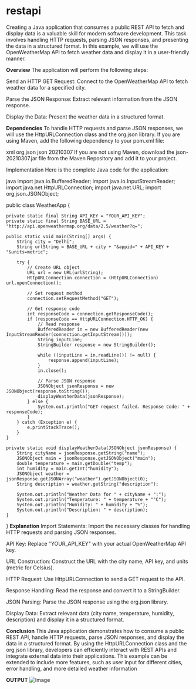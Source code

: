 # restapi
Creating a Java application that consumes a public REST API to fetch and display data is a valuable skill for modern software development. This task involves handling HTTP requests, parsing JSON responses, and presenting the data in a structured format. In this example, we will use the OpenWeatherMap API to fetch weather data and display it in a user-friendly manner.

**Overview**
The application will perform the following steps:

Send an HTTP GET Request: Connect to the OpenWeatherMap API to fetch weather data for a specified city.

Parse the JSON Response: Extract relevant information from the JSON response.

Display the Data: Present the weather data in a structured format.

**Dependencies**
To handle HTTP requests and parse JSON responses, we will use the HttpURLConnection class and the org.json library. If you are using Maven, add the following dependency to your pom.xml file:

xml
<dependency>
    <groupId>org.json</groupId>
    <artifactId>json</artifactId>
    <version>20210307</version>
</dependency>
If you are not using Maven, download the json-20210307.jar file from the Maven Repository and add it to your project.

Implementation
Here is the complete Java code for the application:

java
import java.io.BufferedReader;
import java.io.InputStreamReader;
import java.net.HttpURLConnection;
import java.net.URL;
import org.json.JSONObject;

public class WeatherApp {

    private static final String API_KEY = "YOUR_API_KEY";
    private static final String BASE_URL = "http://api.openweathermap.org/data/2.5/weather?q=";

    public static void main(String[] args) {
        String city = "Delhi";
        String urlString = BASE_URL + city + "&appid=" + API_KEY + "&units=metric";

        try {
            // Create URL object
            URL url = new URL(urlString);
            HttpURLConnection connection = (HttpURLConnection) url.openConnection();

            // Set request method
            connection.setRequestMethod("GET");

            // Get response code
            int responseCode = connection.getResponseCode();
            if (responseCode == HttpURLConnection.HTTP_OK) {
                // Read response
                BufferedReader in = new BufferedReader(new InputStreamReader(connection.getInputStream()));
                String inputLine;
                StringBuilder response = new StringBuilder();

                while ((inputLine = in.readLine()) != null) {
                    response.append(inputLine);
                }
                in.close();

                // Parse JSON response
                JSONObject jsonResponse = new JSONObject(response.toString());
                displayWeatherData(jsonResponse);
            } else {
                System.out.println("GET request failed. Response Code: " + responseCode);
            }
        } catch (Exception e) {
            e.printStackTrace();
        }
    }

    private static void displayWeatherData(JSONObject jsonResponse) {
        String cityName = jsonResponse.getString("name");
        JSONObject main = jsonResponse.getJSONObject("main");
        double temperature = main.getDouble("temp");
        int humidity = main.getInt("humidity");
        JSONObject weather = jsonResponse.getJSONArray("weather").getJSONObject(0);
        String description = weather.getString("description");

        System.out.println("Weather Data for " + cityName + ":");
        System.out.println("Temperature: " + temperature + "°C");
        System.out.println("Humidity: " + humidity + "%");
        System.out.println("Description: " + description);
    }
}
**Explanation**
Import Statements: Import the necessary classes for handling HTTP requests and parsing JSON responses.

API Key: Replace "YOUR_API_KEY" with your actual OpenWeatherMap API key.

URL Construction: Construct the URL with the city name, API key, and units (metric for Celsius).

HTTP Request: Use HttpURLConnection to send a GET request to the API.

Response Handling: Read the response and convert it to a StringBuilder.

JSON Parsing: Parse the JSON response using the org.json library.

Display Data: Extract relevant data (city name, temperature, humidity, description) and display it in a structured format.

**Conclusion**
This Java application demonstrates how to consume a public REST API, handle HTTP requests, parse JSON responses, and display the data in a structured format. By using the HttpURLConnection class and the org.json library, developers can efficiently interact with REST APIs and integrate external data into their applications. This example can be extended to include more features, such as user input for different cities, error handling, and more detailed weather information

**OUTPUT**
![Image](https://github.com/user-attachments/assets/1f1f51d3-b9b4-493d-9f9c-be85edb84cf5)
